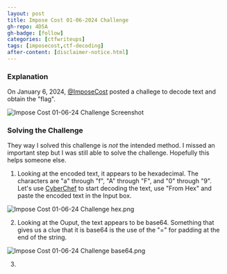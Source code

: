 ```yaml
---
layout: post
title: Impose Cost 01-06-2024 Challenge
gh-repo: 4D5A
gh-badge: [follow]
categories: [ctfwriteups]
tags: [imposecost,ctf-decoding]
after-content: [disclaimer-notice.html]
---
```

### Explanation
On January 6, 2024, [@ImposeCost](https://twitter.com/ImposeCost/status/1743691690588647491) posted a challege to decode text and obtain the "flag".

<img src="{{ 'assets/img/2024-01-07-impose-cost-01-06-2024-challenege/2024-01-07-impose-cost-01-06-2024-challenege-screenshot.png' | relative_url }}" alt='Impose Cost 01-06-24 Challenge Screenshot' />

### Solving the Challenge
They way I solved this challenge is *not* the intended method. I missed an important step but I was still able to solve the challenge. Hopefully this helps someone else.

1. Looking at the encoded text, it appears to be hexadecimal. The characters are "a" through "f", "A" through "F", and "0" through "9". Let's use [CyberChef](https://gchq.github.io/CyberChef/) to start decoding the text, use "From Hex" and paste the encoded text in the Input box.

<img src="{{ 'assets/img/2024-01-07-impose-cost-01-06-2024-challenege/2024-01-07-impose-cost-01-06-2024-challenege-from-hex-screenshot.png' | relative_url }}" alt='Impose Cost 01-06-24 Challenge hex.png' />

2. Looking at the Ouput, the text appears to be base64. Something that gives us a clue that it is base64 is the use of the "=" for padding at the end of the string.

<img src="{{ 'assets/img/2024-01-07-impose-cost-01-06-2024-challenege/2024-01-07-impose-cost-01-06-2024-challenege-base64-screenshot.png' | relative_url }}" alt='Impose Cost 01-06-24 Challenge base64.png' />

3. 